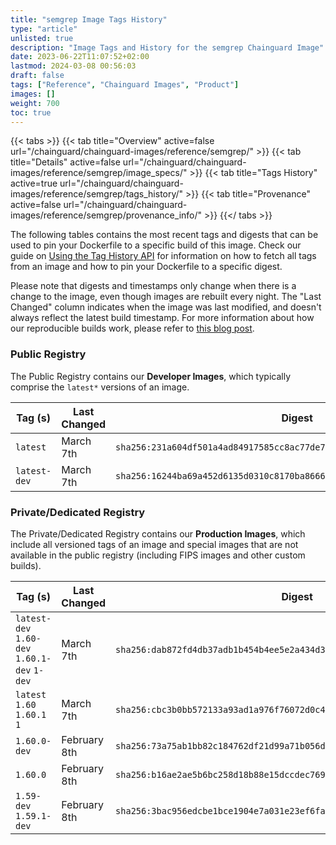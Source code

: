 ```yaml
---
title: "semgrep Image Tags History"
type: "article"
unlisted: true
description: "Image Tags and History for the semgrep Chainguard Image"
date: 2023-06-22T11:07:52+02:00
lastmod: 2024-03-08 00:56:03
draft: false
tags: ["Reference", "Chainguard Images", "Product"]
images: []
weight: 700
toc: true
---
```


{{< tabs >}}
{{< tab title="Overview" active=false url="/chainguard/chainguard-images/reference/semgrep/" >}}
{{< tab title="Details" active=false url="/chainguard/chainguard-images/reference/semgrep/image_specs/" >}}
{{< tab title="Tags History" active=true url="/chainguard/chainguard-images/reference/semgrep/tags_history/" >}}
{{< tab title="Provenance" active=false url="/chainguard/chainguard-images/reference/semgrep/provenance_info/" >}}
{{</ tabs >}}

The following tables contains the most recent tags and digests that can be used to pin your Dockerfile to a specific build of this image. Check our guide on [Using the Tag History API](/chainguard/chainguard-images/using-the-tag-history-api/) for information on how to fetch all tags from an image and how to pin your Dockerfile to a specific digest.

Please note that digests and timestamps only change when there is a change to the image, even though images are rebuilt every night. The "Last Changed" column indicates when the image was last modified, and doesn't always reflect the latest build timestamp. For more information about how our reproducible builds work, please refer to [this blog post](https://www.chainguard.dev/unchained/reproducing-chainguards-reproducible-image-builds).

### Public Registry
The Public Registry contains our **Developer Images**, which typically comprise the `latest*` versions of an image.

| Tag (s)       | Last Changed | Digest                                                                    |
|---------------|--------------|---------------------------------------------------------------------------|
|  `latest`     | March 7th    | `sha256:231a604df501a4ad84917585cc8ac77de77be55d420d6b633723739fc36c3a20` |
|  `latest-dev` | March 7th    | `sha256:16244ba69a452d6135d0310c8170ba8666b9a29373c547f92fefb72098d2b8cb` |


### Private/Dedicated Registry
The Private/Dedicated Registry contains our **Production Images**, which include all versioned tags of an image and special images that are not available in the public registry (including FIPS images and other custom builds).

| Tag (s)                                       | Last Changed | Digest                                                                    |
|-----------------------------------------------|--------------|---------------------------------------------------------------------------|
|  `latest-dev` `1.60-dev` `1.60.1-dev` `1-dev` | March 7th    | `sha256:dab872fd4db37adb1b454b4ee5e2a434d345f43ef38300d664e2f4831997e8d5` |
|  `latest` `1.60` `1.60.1` `1`                 | March 7th    | `sha256:cbc3b0bb572133a93ad1a976f76072d0c45570363565abb49d1efe736bb6bede` |
|  `1.60.0-dev`                                 | February 8th | `sha256:73a75ab1bb82c184762df21d99a71b056dacab68a3369645abbb82cee8b4c74f` |
|  `1.60.0`                                     | February 8th | `sha256:b16ae2ae5b6bc258d18b88e15dccdec7691c2fba8daecf39ac323adcc57195f1` |
|  `1.59-dev` `1.59.1-dev`                      | February 8th | `sha256:3bac956edcbe1bce1904e7a031e23ef6fa48e5c76502a02900bae97348c020e4` |

